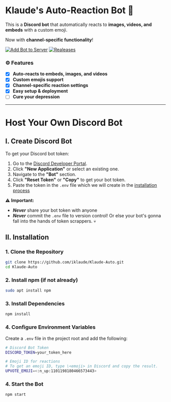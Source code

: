 # Klaude's Auto-Reaction Bot 🦊

This is a **Discord bot** that automatically reacts to **images, videos, and embeds** with a custom emoji.

Now with **channel-specific functionality**!

[![Add Bot to Server](https://img.shields.io/badge/Add%20Bot%20To%20Server-5865F2?style=for-the-badge&logo=discord&logoColor=white)](https://discord.com/oauth2/authorize?client_id=1255213375038816286)
[![Realeases](https://img.shields.io/badge/Releases-000000?style=for-the-badge&logo=github&logoColor=white)](https://github.com/iklaude/Klaude-Auto/releases)


### ⚙️ Features
- [x] **Auto-reacts to embeds, images, and videos**  
- [x] **Custom emojis support**  
- [x] **Channel-specific reaction settings**  
- [x] **Easy setup & deployment**
- [ ] **Cure your depression**  

---
# Host Your Own Discord Bot
## I. Create Discord Bot

To get your Discord bot token:
1. Go to the [Discord Developer Portal](https://discord.com/developers/applications).
2. Click **"New Application"** or select an existing one.
3. Navigate to the **"Bot"** section.
4. Click **"Reset Token"** or **"Copy"** to get your bot token.
5. Paste the token in the `.env` file which we will create in the [installation process](https://github.com/iklaude/Klaude-Auto/main/README.md#4-configure-environment-variables)

⚠️ **Important:**
- **_Never_** share your bot token with anyone
- **_Never_** commit the `.env` file to version control! Or else your bot's gonna fall into the hands of token scrappers. 💀

## II. Installation

### 1. Clone the Repository
```bash
git clone https://github.com/iklaude/Klaude-Auto.git
cd Klaude-Auto
```

### 2. Install npm (if not already)
```bash
sudo apt install npm
```

### 3. Install Dependencies
```bash
npm install
```

### 4. Configure Environment Variables
Create a `.env` file in the project root and add the following:
```bash
# Discord Bot Token
DISCORD_TOKEN=your_token_here

# Emoji ID for reactions
# To get an emoji ID, type \<emoji> in Discord and copy the result.
UPVOTE_EMOJI=<:n_up:1101198180466573443>
```

### 4. Start the Bot
```bash
npm start
```
